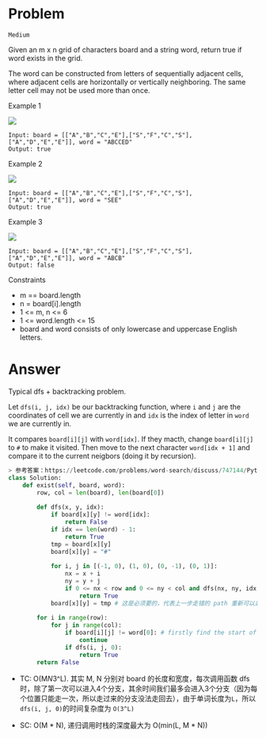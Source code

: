 # Problem

`Medium`

Given an m x n grid of characters board and a string word, return true if word exists in the grid.

The word can be constructed from letters of sequentially adjacent cells, where adjacent cells are horizontally or vertically neighboring. The same letter cell may not be used more than once.

Example 1

![](https://assets.leetcode.com/uploads/2020/11/04/word2.jpg)
```
Input: board = [["A","B","C","E"],["S","F","C","S"],["A","D","E","E"]], word = "ABCCED"
Output: true
```

Example 2

![](https://assets.leetcode.com/uploads/2020/11/04/word-1.jpg)
```
Input: board = [["A","B","C","E"],["S","F","C","S"],["A","D","E","E"]], word = "SEE"
Output: true
```

Example 3

![](https://assets.leetcode.com/uploads/2020/10/15/word3.jpg)
```
Input: board = [["A","B","C","E"],["S","F","C","S"],["A","D","E","E"]], word = "ABCB"
Output: false
```

Constraints
- m == board.length
- n = board[i].length
- 1 <= m, n <= 6
- 1 <= word.length <= 15
- board and word consists of only lowercase and uppercase English letters.

# Answer

Typical dfs + backtracking problem.

Let `dfs(i, j, idx)` be our backtracking function, where `i` and `j` are the coordinates of cell we are currently in and `idx` is the index of letter in `word` we are currently in.

It compares `board[i][j]` with `word[idx]`. If they macth, change `board[i][j]` to `#` to make it visited. Then move to the next character `word[idx + 1]` and compare it to the current neigbors (doing it by recursion).

```python
> 参考答案：https://leetcode.com/problems/word-search/discuss/747144/Python-dfs-backtracking-solution-explained
class Solution:
    def exist(self, board, word):
        row, col = len(board), len(board[0])
        
        def dfs(x, y, idx):
            if board[x][y] != word[idx]:
                return False
            if idx == len(word) - 1:
                return True
            tmp = board[x][y]
            board[x][y] = "#"
            
            for i, j in [(-1, 0), (1, 0), (0, -1), (0, 1)]:
                nx = x + i
                ny = y + j
                if 0 <= nx < row and 0 <= ny < col and dfs(nx, ny, idx + 1):
                    return True
            board[x][y] = tmp # 这是必须要的，代表上一步走错的 path 重新可以走
       
        for i in range(row):
            for j in range(col):
                if board[i][j] != word[0]: # firstly find the start of word
                    continue
                if dfs(i, j, 0):
                    return True
        return False
```

- TC: O(M*N*3^L). 其实 M, N 分别对 board 的长度和宽度，每次调用函数 dfs 时，除了第一次可以进入4个分支，其余时间我们最多会进入3个分支（因为每个位置只能走一次，所以走过来的分支没法走回去），由于单词长度为`L`，所以`dfs(i, j, 0)`的时间复杂度为 `O(3^L)`

- SC: O(M * N), 递归调用时栈的深度最大为 O(min(L, M * N))